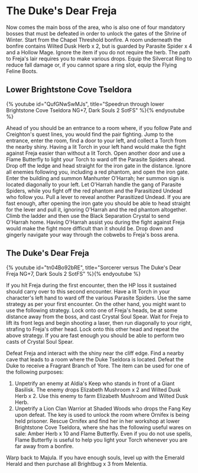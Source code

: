 # The Duke's Dear Freja

Now comes the main boss of the area, who is also one of four mandatory bosses
that must be defeated in order to unlock the gates of the Shrine of Winter.
Start from the Chapel Threshold bonfire. A room underneath the bonfire contains
Wilted Dusk Herb x 2, but is guarded by Parasite Spider x 4 and a Hollow Mage.
Ignore the item if you do not require the herb. The path to Freja's lair
requires you to make various drops. Equip the Silvercat Ring to reduce fall
damage or, if you cannot spare a ring slot, equip the Flying Feline Boots.

## Lower Brightstone Cove Tseldora

{% youtube id="QufGNwSwMJs", title="Speedrun through lower Brightstone Cove Tseldora NG+7, Dark Souls 2 SotFS" %}{% endyoutube %}

Ahead of you should be an entrance to a room where, if you follow Pate and
Creighton's quest lines, you would find the pair fighting. Jump to the entrance,
enter the room, find a door to your left, and collect a Torch from the nearby
shiny. Having a lit Torch in your left hand would make the fight against Freja
easier than without a lit Torch. Open another door and use a Flame Butterfly to
light your Torch to ward off the Parasite Spiders ahead. Drop off the ledge and
head straight for the iron gate in the distance. Ignore all enemies following
you, including a red phantom, and open the iron gate. Enter the building and
summon Manhunter O'Harrah; her summon sign is located diagonally to your left.
Let O'Harrah handle the gang of Parasite Spiders, while you fight off the red
phantom and the Parasitized Undead who follow you. Pull a lever to reveal
another Parasitized Undead. If you are fast enough, after opening the iron gate
you should be able to head straight for the lever and pull it, ignoring O'Harrah
and the red phantom altogether. Climb the ladder and then use the Black
Separation Crystal to send O'Harrah home. Having O'Harrah assist you during the
fight against Freja would make the fight more difficult than it should be. Drop
down and gingerly navigate your way through the cobwebs to Freja's boss arena.

## The Duke's Dear Freja

{% youtube id="tn04Bo92bRE", title="Sorcerer versus The Duke's Dear Freja NG+7, Dark Souls 2 SotFS" %}{% endyoutube %}

If you hit Freja during the first encounter, then the HP loss it sustained
should carry over to this second encounter. Have a lit Torch in your character's
left hand to ward off the various Parasite Spiders. Use the same strategy as per
your first encounter. On the other hand, you might want to use the following
strategy. Lock onto one of Freja's heads, be at some distance away from the
boss, and cast Crystal Soul Spear. Wait for Freja to lift its front legs and
begin shooting a laser, then run diagonally to your right, strafing to Freja's
other head. Lock onto this other head and repeat the above strategy. If you are
fast enough you should be able to perform two casts of Crystal Soul Spear.

Defeat Freja and interact with the shiny near the cliff edge. Find a nearby cave
that leads to a room where the Duke Tseldora is located. Defeat the Duke to
receive a Fragrant Branch of Yore. The item can be used for one of the following
purposes:

1. Unpetrify an enemy at Aldia's Keep who stands in front of a Giant Basilisk.
   The enemy drops Elizabeth Mushroom x 2 and Wilted Dusk Herb x 2. Use this
   enemy to farm Elizabeth Mushroom and Wilted Dusk Herb.
1. Unpetrify a Lion Clan Warrior at Shaded Woods who drops the Fang Key upon
   defeat. The key is used to unlock the room where Ornifex is being held
   prisoner. Rescue Ornifex and find her in her workshop at lower Brightstone
   Cove Tseldora, where she has the following useful wares on sale: Amber Herb x
   10 and Flame Butterfly. Even if you do not use spells, Flame Butterfly is
   useful to help you light your Torch whenever you are far away from a bonfire.

Warp back to Majula. If you have enough souls, level up with the Emerald Herald
and then purchase all Brightbug x 3 from Melentia.
